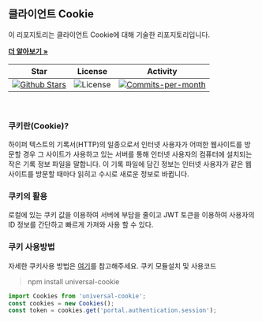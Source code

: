## 클라이언트 Cookie

이 리포지토리는 클라이언트 Cookie에 대해 기술한 리포지토리입니다. <br />

<a href="https://github.com/devncore/devncore"><strong>더 알아보기 »</strong></a>
 
| Star | License | Activity |
|:----:|:-------:|:--------:|
| <a href="https://github.com/devncore/docs/stargazers"><img src="https://img.shields.io/github/stars/devncore/docs" alt="Github Stars"></a> | <img src="https://img.shields.io/github/license/devncore/docs" alt="License"> | <a href="https://github.com/devncore/docs/pulse"><img src="https://img.shields.io/github/commit-activity/m/devncore/docs" alt="Commits-per-month"></a> |

<br />

### 쿠키란(Cookie)?
하이퍼 텍스트의 기록서(HTTP)의 일종으로서 인터넷 사용자가 어떠한 웹사이트를 방문할 경우 그 사이트가 사용하고 있는 서버를 통해 인터넷 사용자의 컴퓨터에 설치되는 작은 기록 정보 파일을 말합니다.
이 기록 파일에 담긴 정보는 인터넷 사용자가 같은 웹사이트를 방문할 때마다 읽히고 수시로 새로운 정보로 바뀝니다.

### 쿠키의 활용
로컬에 있는 쿠키 값을 이용하여 서버에 부담을 줄이고 JWT 토큰을 이용하여 사용자의 ID 정보를 간단하고 빠르게 가져와 사용 할 수 있다.

### 쿠키 사용방법
자세한 쿠키사용 방법은 [여기](https://www.npmjs.com/package/universal-cookie)를 참고해주세요.
쿠키 모듈설치 및 사용코드

> npm install universal-cookie

```javascript
import Cookies from 'universal-cookie';
const cookies = new Cookies();
const token = cookies.get('portal.authentication.session');
``` 

